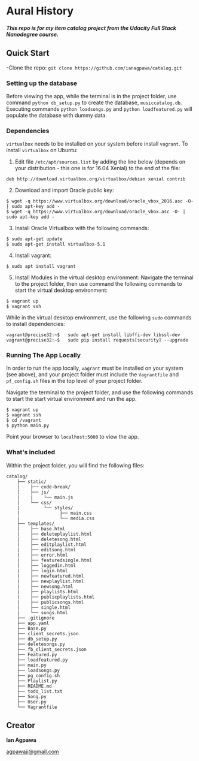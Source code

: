 # Aural History

##### This repo is for my item catalog project from the Udacity Full Stack Nanodegree course.    


## Quick Start
-Clone the repo: `git clone https://github.com/ianagpawa/catalog.git`

### Setting up the database
Before viewing the app, while the terminal is in the project folder, use command `python db_setup.py` to create the database, `musiccatalog.db`.  Executing commands `python loadsongs.py` and `python loadfeatured.py` will populate the database with dummy data.


### Dependencies
`virtualbox` needs to be installed on your system before install `vagrant`.  To install `virtualbox` on Ubuntu:
1.  Edit file `/etc/apt/sources.list` by adding the line below (depends on your distribution - this one is for 16.04 Xenial) to the end of the file:
```
deb http://download.virtualbox.org/virtualbox/debian xenial contrib
```
2.  Download and import Oracle public key:
```
$ wget -q https://www.virtualbox.org/download/oracle_vbox_2016.asc -O- | sudo apt-key add -
$ wget -q https://www.virtualbox.org/download/oracle_vbox.asc -O- | sudo apt-key add -

```
3.  Install Oracle Virtualbox with the following commands:
```
$ sudo apt-get update
$ sudo apt-get install virtualbox-5.1
```
4.  Install vagrant:
```
$ sudo apt install vagrant
```

5.  Install Modules in the virtual desktop environment:
Navigate the terminal to the project folder, then use command the following commands to start the virtual desktop environment:
```
$ vagrant up
$ vagrant ssh
```

While in the virtual desktop environment, use the following `sudo` commands to install dependencies:
```
vagrant@precise32:~$   sudo apt-get install libffi-dev libssl-dev
vagrant@precise32:~$   sudo pip install requests[security] --upgrade
```


### Running The App Locally
In order to run the app locally, `vagrant` must be installed on your system (see above), and your project folder must include the `Vagrantfile` and `pf_config.sh` files in the top level of your project folder.

Navigate the terminal to the project folder, and use the following commands to start the start virtual environment and run the app.
```
$ vagrant up
$ vagrant ssh
$ cd /vagrant
$ python main.py
```
Point your browser to `localhost:5000` to view the app.


### What's included
Within the project folder, you will find the following files:

```
catalog/
    ├── static/
    |    ├── code-break/
    |    ├── js/
    |    |    └── main.js
    |    └── css/
    |         └── styles/
    |               ├── main.css
    |               └── media.css
    ├── templates/
    |    ├── base.html
    |    ├── deleteplaylist.html
    |    ├── deletesong.html
    |    ├── editplaylist.html
    |    ├── editsong.html
    |    ├── error.html
    |    ├── featuredsingle.html
    |    ├── loggedin.html
    |    ├── login.html
    |    ├── newfeatured.html
    |    ├── newplaylist.html
    |    ├── newsong.html    
    |    ├── playlists.html
    |    ├── publicplaylists.html
    |    ├── publicsongs.html
    |    ├── single.html    
    |    └── songs.html
    ├── .gitignore
    ├── app.yaml
    ├── Base.py
    ├── client_secrets.json
    ├── db_setup.py
    ├── deletesongs.py    
    ├── fb_client_secrets.json
    ├── Featured.py   
    ├── loadfeatured.py  
    ├── main.py    
    ├── loadsongs.py
    ├── pg_config.sh
    ├── Playlist.py
    ├── README.md
    ├── todo_list.txt
    ├── Song.py
    ├── User.py
    └── Vagrantfile
```

## Creator

**Ian Agpawa**

 agpawaji@gmail.com
